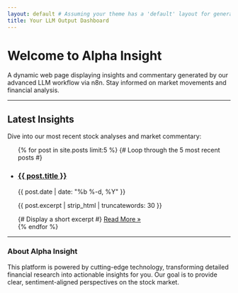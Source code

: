 ```yaml
---
layout: default # Assuming your theme has a 'default' layout for general pages
title: Your LLM Output Dashboard
---
```


# Welcome to Alpha Insight

A dynamic web page displaying insights and commentary generated by our advanced LLM workflow via n8n. Stay informed on market movements and financial analysis.

---

## Latest Insights

Dive into our most recent stock analyses and market commentary:

<ul class="post-list">
  {% for post in site.posts limit:5 %} {# Loop through the 5 most recent posts #}
  <li>
    <h3>
      <a class="post-link" href="{{ post.url | relative_url }}">
        {{ post.title }}
      </a>
    </h3>
    <time datetime="{{ post.date | date_to_xmlschema }}">{{ post.date | date: "%b %-d, %Y" }}</time>
    <p>{{ post.excerpt | strip_html | truncatewords: 30 }}</p> {# Display a short excerpt #}
    <a href="{{ post.url | relative_url }}" class="read-more-link">Read More &raquo;</a>
  </li>
  {% endfor %}
</ul>

---

### About Alpha Insight

This platform is powered by cutting-edge technology, transforming detailed financial research into actionable insights for you. Our goal is to provide clear, sentiment-aligned perspectives on the stock market.

